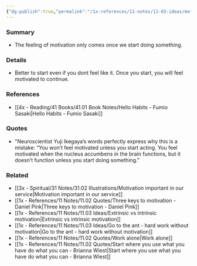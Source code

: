 ```yaml
---
{"dg-publish":true,"permalink":"/1x-references/11-notes/11-03-ideas/motivation-starts-when-you-start-moving/","title":"Motivation starts when you start moving","dgShowBacklinks":false}
---
```



### Summary
- The feeling of motivation only comes once we start doing something. 

### Details
- Better to start even if you dont feel like it. Once you start, you will feel motivated to continue.

### References
- [[4x - Reading/41 Books/41.01 Book Notes/Hello Habits - Fumio Sasaki\|Hello Habits - Fumio Sasaki]]

### Quotes
- "Neuroscientist Yuji Ikegaya’s words perfectly express why this is a mistake: “You won’t feel motivated unless you start acting. You feel motivated when the nucleus accumbens in the brain functions, but it doesn’t function unless you start doing something.”

### Related
- [[3x - Spiritual/31 Notes/31.02 Illustrations/Motivation important in our service\|Motivation important in our service]]
- [[1x - References/11 Notes/11.02 Quotes/Three keys to motivation - Daniel Pink\|Three keys to motivation - Daniel Pink]]
- [[1x - References/11 Notes/11.03 Ideas/Extrinsic vs intrinsic motivation\|Extrinsic vs intrinsic motivation]]
- [[1x - References/11 Notes/11.03 Ideas/Go to the ant - hard work without motivation\|Go to the ant - hard work without motivation]]
- [[1x - References/11 Notes/11.02 Quotes/Work alone\|Work alone]]
- [[1x - References/11 Notes/11.02 Quotes/Start where you use what you have do what you can - Brianna Wiest\|Start where you use what you have do what you can - Brianna Wiest]]